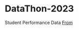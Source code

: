 ﻿# DataThon-2023
Student Performance Data [From](https://www.kaggle.com/datasets/joebeachcapital/students-performance)

